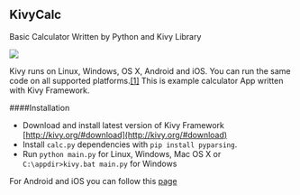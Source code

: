 KivyCalc
--------
Basic Calculator Written by Python and Kivy Library

![](http://i.imgur.com/weDhVhf.png)

Kivy runs on Linux, Windows, OS X, Android and iOS. You can run the same code on all supported platforms.[[1]](http://kivy.org/) This is example calculator App written with Kivy Framework.

####Installation
- Download and install latest version of Kivy Framework [http://kivy.org/#download](http://kivy.org/#download)
- Install `calc.py` dependencies with `pip install pyparsing`.
- Run `python main.py` for Linux, Windows, Mac OS X or `C:\appdir>kivy.bat main.py` for Windows

For Android and iOS you can follow this [page](http://kivy.org/#download)
